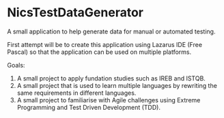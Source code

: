 # NicsTestDataGenerator
A small application to help generate data for manual or automated testing.

First attempt will be to create this application using Lazarus IDE (Free Pascal) so that the application can be used on multiple platforms.

Goals:
1. A small project to apply fundation studies such as IREB and ISTQB.
2. A small project that is used to learn multiple languages by rewriting the same requirements in different languages.
3. A small project to familiarise with Agile challenges using Extreme Programming and Test Driven Development (TDD).
